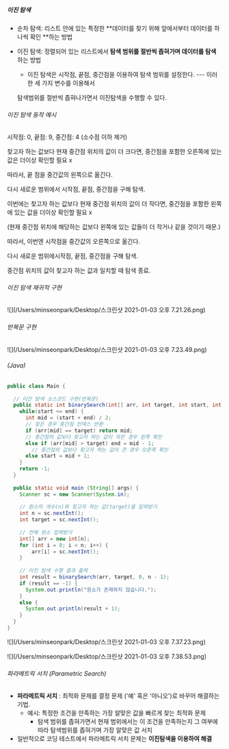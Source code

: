 ##### 이진 탐색



- 순차 탐색: 리스트 안에 있는 특정한 **데이터를 찾기 위해 앞에서부터 데이터를 하나씩 확인 **하는 방법

- 이진 탐색: 정렬되어 있는 리스트에서 **탐색 범위를 절반씩 좁혀가며 데이터를 탐색** 하는 방법

  -  이진 탐색은 시작점, 끝점, 중간점을 이용하여 탐색 범위를 설정한다. --- 이러한 세 가지 변수를 이용해서

    탐색범위를 절반씩 좁혀나가면서 이진탐색을 수행할 수 있다.



###### 이진 탐색 동작 예시

시작점: 0, 끝점: 9, 중간점: 4 (소수점 이하 제거)

찾고자 하는 값보다 현재 중간점 위치의 값이 더 크다면, 중간점을 포함한 오른쪽에 있는 값은 더이상 확인할 필요 x  

따라서, 끝 점을 중간값의 왼쪽으로 옮긴다.

다시 새로운 범위에서 시작점, 끝점, 중간점을 구해 탐색.

이번에는 찾고자 하는 값보다 현재 중간점 위치의 값이 더 작다면, 중간점을 포함한 왼쪽에 있는 값을  더이상 확인할 필요 x  

(현재 중간점 위치에 해당하는 값보다 왼쪽에 있는 값들이 더 작거나 같을 것이기 때문.)

따라서, 이번엔 시작점을 중간값의 오른쪽으로 옮긴다.

다시 새로운 범위에시작점, 끝점, 중간점을 구해 탐색.

중간점 위치의 값이 찾고자 하는 값과 일치할 때 탐색 종료.



###### 이진 탐색 재귀적 구현

![](/Users/minseonpark/Desktop/스크린샷 2021-01-03 오후 7.21.26.png)



###### 반복문 구현 

![](/Users/minseonpark/Desktop/스크린샷 2021-01-03 오후 7.23.49.png)



###### (Java)

``` java
public class Main {
  
  // 이진 탐색 소스코드 구현(반복문)
  public static int binarySearch(int[] arr, int target, int start, int end) {
    while(start <= end) {
      int mid = (start + end) / 2;
      // 찾은 경우 중간점 인덱스 반환
      if (arr[mid] == target) return mid;
      // 중간점의 값보다 찾고자 하는 값이 작은 경우 왼쪽 확인
      else if (arr[mid] > target) end = mid - 1;
     	// 중간점의 값보다 찾고자 하는 값이 큰 경우 오른쪽 확인
      else start = mid + 1;
    }
    return -1;
  }
  
  public static void main (String[] args) {
    Scanner sc = new Scanner(System.in);
    
    // 원소의 개수(n)와 찾고자 하는 값(target)을 입력받기
    int n = sc.nextInt();
    int target = sc.nextInt();
    
    // 전체 원소 입력받기
    int[] arr = new int[n];
    for (int i = 0; i < n; i++) {
      	arr[i] = sc.nextInt();
    }
    
    // 이진 탐색 수행 결과 출력
    int result = binarySearch(arr, target, 0, n - 1);
  	if (result == -1) {
      System.out.println("원소가 존재하지 않습니다.");
    }
    else {
      System.out.println(result + 1);
    }
  }
}
```



![](/Users/minseonpark/Desktop/스크린샷 2021-01-03 오후 7.37.23.png)

![](/Users/minseonpark/Desktop/스크린샷 2021-01-03 오후 7.38.53.png)



###### 파라메트릭 서치 (Parametric Search)

- **파라메트릭 서치** : 최적화 문제를 결정 문제 ('예' 혹은 '아니오')로 바꾸어 해결하는 기법.
  - 예시: 특정한 조건을 만족하는 가장 알맞은 값을 빠르게 찾는 최적화 문제
    - 탐색 범위를 좁혀가면서 현재 범위에서는 이 조건을 만족하는지 그 여부에 따라 탐색범위를 좁혀가며 가장 알맞은 값 서치
- 일반적으로 코딩 테스트에서 파라메트릭 서치 문제는 **이진탐색을 이용하여 해결**